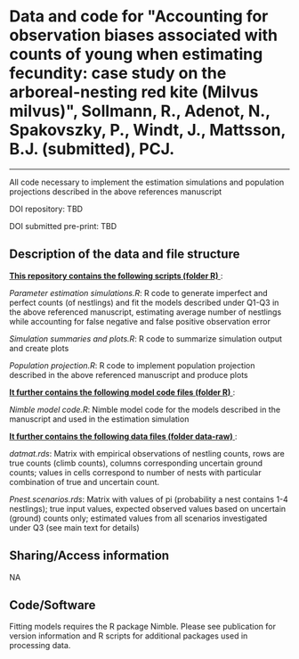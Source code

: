# Data and code for "Accounting for observation biases associated with counts of young when estimating fecundity: case study on the arboreal-nesting red kite (Milvus milvus)", Sollmann, R., Adenot, N., Spakovszky, P., Windt, J., Mattsson, B.J. (submitted), PCJ.
--- 

All code necessary to implement the estimation simulations and population projections described in the above references manuscript

DOI repository: TBD

DOI submitted pre-print: TBD

## Description of the data and file structure

<ins> **This repository contains the following scripts (folder R)** </ins>:

*Parameter estimation simulations.R*: R code to generate imperfect and perfect counts (of nestlings) and fit the models described under Q1-Q3 in the above referenced manuscript, estimating average number of nestlings while accounting for false negative and false positive observation error

*Simulation summaries and plots.R*: R code to summarize simulation output and create plots

*Population projection.R*: R code to implement population projection described in the above referenced manuscript and produce plots

<ins> **It further contains the following model code files (folder R)** </ins>:

*Nimble model code.R*: Nimble model code for the models described in the manuscript and used in the estimation simulation

<ins> **It further contains the following data files (folder data-raw)** </ins>:

*datmat.rds*: Matrix with empirical observations of nestling counts, rows are true counts (climb counts), columns corresponding uncertain ground counts; values in cells correspond to number of nests with particular combination of true and uncertain count.

*Pnest.scenarios.rds*: Matrix with values of pi (probability a nest contains 1-4 nestlings); true input values, expected observed values based on uncertain (ground) counts only; estimated values from all scenarios investigated under Q3 (see main text for details)


## Sharing/Access information

NA


## Code/Software

Fitting models requires the R package Nimble. Please see publication for version information and R scripts for additional packages used in processing data. 
